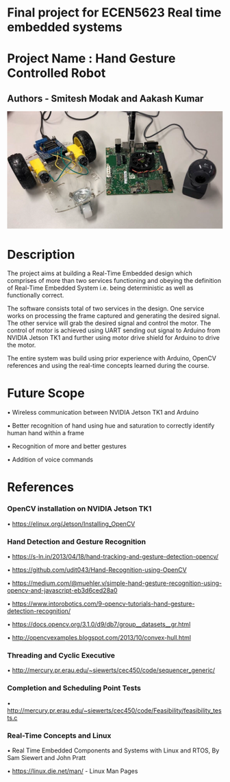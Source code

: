 # Final project for ECEN5623 Real time embedded systems
# Project Name : Hand Gesture Controlled Robot
## Authors - Smitesh Modak and Aakash Kumar

![Alt text](./Robot.png?raw=true "Hand Gesture Controlled Robot")

# Description
The project aims at building a Real-Time Embedded design which comprises of more than two services functioning and obeying the definition of Real-Time Embedded System i.e. being deterministic as well as functionally correct.

The software consists total of two services in the design. One service works on processing the frame captured and generating the desired signal. The other service will grab the desired signal and control the motor. The control of motor is achieved using UART sending out signal to Arduino from NVIDIA Jetson TK1 and further using motor drive shield for Arduino to drive the motor.

The entire system was build using prior experience with Arduino, OpenCV references and using the real-time concepts learned during the course.

# Future Scope

• Wireless communication between NVIDIA Jetson TK1 and Arduino

• Better recognition of hand using hue and saturation to correctly identify human hand within a frame

• Recognition of more and better gestures

• Addition of voice commands

# References

### OpenCV installation on NVIDIA Jetson TK1

• https://elinux.org/Jetson/Installing_OpenCV

### Hand Detection and Gesture Recognition

• https://s-ln.in/2013/04/18/hand-tracking-and-gesture-detection-opencv/

• https://github.com/udit043/Hand-Recognition-using-OpenCV

• https://medium.com/@muehler.v/simple-hand-gesture-recognition-using-opencv-and-javascript-eb3d6ced28a0

• https://www.intorobotics.com/9-opencv-tutorials-hand-gesture-detection-recognition/

• https://docs.opencv.org/3.1.0/d9/db7/group__datasets__gr.html

• http://opencvexamples.blogspot.com/2013/10/convex-hull.html

### Threading and Cyclic Executive

• http://mercury.pr.erau.edu/~siewerts/cec450/code/sequencer_generic/

### Completion and Scheduling Point Tests

• http://mercury.pr.erau.edu/~siewerts/cec450/code/Feasibility/feasibility_tests.c

### Real-Time Concepts and Linux

• Real Time Embedded Components and Systems with Linux and RTOS, By Sam Siewert and John Pratt

• https://linux.die.net/man/ - Linux Man Pages
